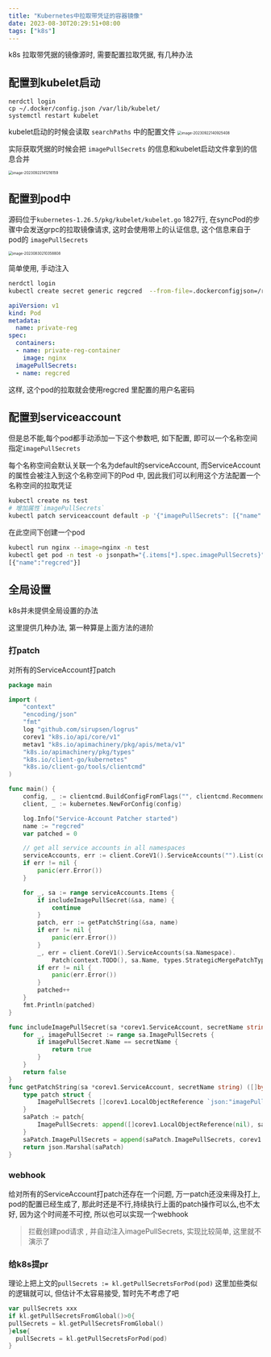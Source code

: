 ```yaml
---
title: "Kubernetes中拉取带凭证的容器镜像"
date: 2023-08-30T20:29:51+08:00
tags: ["k8s"]
---
```


k8s 拉取带凭据的镜像源时, 需要配置拉取凭据, 有几种办法

## 配置到kubelet启动

```
nerdctl login
cp ~/.docker/config.json /var/lib/kubelet/
systemctl restart kubelet
```
kubelet启动的时候会读取 `searchPaths` 中的配置文件
<img src="http://inksnw.asuscomm.com:3001/blog/Kubernetes中拉取带凭证的容器镜像_35eee10da3d183008a977cff24752a25.png" alt="image-20230922140925408" style="zoom:50%;" />

实际获取凭据的时候会把 `imagePullSecrets` 的信息和kubelet启动文件拿到的信息合并

<img src="http://inksnw.asuscomm.com:3001/blog/Kubernetes中拉取带凭证的容器镜像_00a60edd332da84e96262bb2f6f00a76.png" alt="image-20230922141216159" style="zoom:50%;" />



## 配置到pod中

源码位于`kubernetes-1.26.5/pkg/kubelet/kubelet.go` 1827行, 在syncPod的步骤中会发送grpc的拉取镜像请求, 这时会使用带上的认证信息, 这个信息来自于pod的 `imagePullSecrets`

<img src="http://inksnw.asuscomm.com:3001/blog/Kubernetes中拉取带凭证的容器镜像_9b829e648e5360c9a165c4b5f6f58034.png" alt="image-20230830210358808" style="zoom:50%;" />

简单使用, 手动注入

```bash
nerdctl login 
kubectl create secret generic regcred  --from-file=.dockerconfigjson=/root/.docker/config.json --type=kubernetes.io/dockerconfigjson
```

```yaml
apiVersion: v1
kind: Pod
metadata:
  name: private-reg
spec:
  containers:
  - name: private-reg-container
    image: nginx
  imagePullSecrets:
  - name: regcred
```

这样, 这个pod的拉取就会使用regcred 里配置的用户名密码

## 配置到serviceaccount

但是总不能,每个pod都手动添加一下这个参数吧, 如下配置, 即可以一个名称空间指定`imagePullSecrets`

每个名称空间会默认关联一个名为default的serviceAccount, 而ServiceAccount 的属性会被注入到这个名称空间下的Pod 中, 因此我们可以利用这个方法配置一个名称空间的拉取凭证

```bash
kubectl create ns test
# 增加属性`imagePullSecrets`
kubectl patch serviceaccount default -p '{"imagePullSecrets": [{"name": "regcred"}]}' -n test
```

在此空间下创建一个pod

```bash
kubectl run nginx --image=nginx -n test
kubectl get pod -n test -o jsonpath="{.items[*].spec.imagePullSecrets}"
[{"name":"regcred"}]
```

## 全局设置

k8s并未提供全局设置的办法

这里提供几种办法, 第一种算是上面方法的进阶

### 打patch

对所有的ServiceAccount打patch

```go
package main

import (
	"context"
	"encoding/json"
	"fmt"
	log "github.com/sirupsen/logrus"
	corev1 "k8s.io/api/core/v1"
	metav1 "k8s.io/apimachinery/pkg/apis/meta/v1"
	"k8s.io/apimachinery/pkg/types"
	"k8s.io/client-go/kubernetes"
	"k8s.io/client-go/tools/clientcmd"
)

func main() {
	config, _ := clientcmd.BuildConfigFromFlags("", clientcmd.RecommendedHomeFile)
	client, _ := kubernetes.NewForConfig(config)

	log.Info("Service-Account Patcher started")
	name := "regcred"
	var patched = 0

	// get all service accounts in all namespaces
	serviceAccounts, err := client.CoreV1().ServiceAccounts("").List(context.TODO(), metav1.ListOptions{})
	if err != nil {
		panic(err.Error())
	}

	for _, sa := range serviceAccounts.Items {
		if includeImagePullSecret(&sa, name) {
			continue
		}
		patch, err := getPatchString(&sa, name)
		if err != nil {
			panic(err.Error())
		}
		_, err = client.CoreV1().ServiceAccounts(sa.Namespace).
			Patch(context.TODO(), sa.Name, types.StrategicMergePatchType, patch, metav1.PatchOptions{})
		if err != nil {
			panic(err.Error())
		}
		patched++
	}
	fmt.Println(patched)
}

func includeImagePullSecret(sa *corev1.ServiceAccount, secretName string) bool {
	for _, imagePullSecret := range sa.ImagePullSecrets {
		if imagePullSecret.Name == secretName {
			return true
		}
	}
	return false
}
func getPatchString(sa *corev1.ServiceAccount, secretName string) ([]byte, error) {
	type patch struct {
		ImagePullSecrets []corev1.LocalObjectReference `json:"imagePullSecrets,omitempty"`
	}
	saPatch := patch{
		ImagePullSecrets: append([]corev1.LocalObjectReference(nil), sa.ImagePullSecrets...),
	}
	saPatch.ImagePullSecrets = append(saPatch.ImagePullSecrets, corev1.LocalObjectReference{Name: secretName})
	return json.Marshal(saPatch)
}
```

### webhook

给对所有的ServiceAccount打patch还存在一个问题, 万一patch还没来得及打上, pod的配置已经生成了, 那此时还是不行,持续执行上面的patch操作可以么,也不太好, 因为这个时间差不可控,  所以也可以实现一个webhook

> 拦截创建pod请求 , 并自动注入imagePullSecrets, 实现比较简单, 这里就不演示了

### 给k8s提pr

理论上把上文的`pullSecrets := kl.getPullSecretsForPod(pod)` 这里加些类似的逻辑就可以, 但估计不太容易接受, 暂时先不考虑了吧

```go
var pullSecrets xxx
if kl.getPullSecretsFromGlobal()>0{
pullSecrets = kl.getPullSecretsFromGlobal()
}else{
  pullSecrets = kl.getPullSecretsForPod(pod)
}
```

